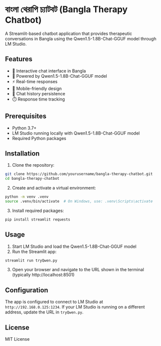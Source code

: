 # বাংলা থেরাপি চ্যাটবট (Bangla Therapy Chatbot)

A Streamlit-based chatbot application that provides therapeutic conversations in Bangla using the Qwen1.5-1.8B-Chat-GGUF model through LM Studio.

## Features

- 💬 Interactive chat interface in Bangla
- 🧠 Powered by Qwen1.5-1.8B-Chat-GGUF model
- ⚡ Real-time responses
- 📱 Mobile-friendly design
- 🔄 Chat history persistence
- ⏱️ Response time tracking

## Prerequisites

- Python 3.7+
- LM Studio running locally with Qwen1.5-1.8B-Chat-GGUF model
- Required Python packages

## Installation

1. Clone the repository:
```bash
git clone https://github.com/yourusername/bangla-therapy-chatbot.git
cd bangla-therapy-chatbot
```

2. Create and activate a virtual environment:
```bash
python -m venv .venv
source .venv/bin/activate  # On Windows, use: .venv\Scripts\activate
```

3. Install required packages:
```bash
pip install streamlit requests
```

## Usage

1. Start LM Studio and load the Qwen1.5-1.8B-Chat-GGUF model
2. Run the Streamlit app:
```bash
streamlit run tryQwen.py
```

3. Open your browser and navigate to the URL shown in the terminal (typically http://localhost:8501)

## Configuration

The app is configured to connect to LM Studio at `http://192.168.0.125:1234`. If your LM Studio is running on a different address, update the URL in `tryQwen.py`.

## License

MIT License 